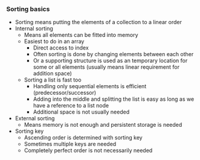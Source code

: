### Sorting basics

- Sorting means putting the elements of a collection to a linear order
- Internal sorting
  - Means all elements can be fitted into memory
  - Easiest to do in an array
    - Direct access to index
    - Often sorting is done by changing elements between each other
    - Or a supporting structure is used as an temporary location for some or all elements (usually means linear requirement for addition space)
  - Sorting a list is fast too
    - Handling only sequential elements is efficient (predecessor/successor)
    - Adding into the middle and splitting the list is easy as long as we have a reference to a list node
    - Additional space is not usually needed
- External sorting
  - Means memory is not enough and persistent storage is needed
- Sorting key
  - Ascending order is determined with sorting key
  - Sometimes multiple keys are needed
  - Completely perfect order is not necessarily needed

